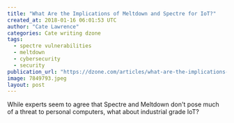 ```yaml
---
title: "What Are the Implications of Meltdown and Spectre for IoT?"
created_at: 2018-01-16 06:01:53 UTC
author: "Cate Lawrence"
categories: Cate writing dzone
tags: 
  - spectre vulnerabilities
  - meltdown
  - cybersecurity
  - security
publication_url: "https://dzone.com/articles/what-are-the-implications-of-meltdown-and-spectre"
image: 7849793.jpeg
layout: post
---
```

While experts seem to agree that Spectre and Meltdown don't pose much of a threat to personal computers, what about industrial grade IoT?

